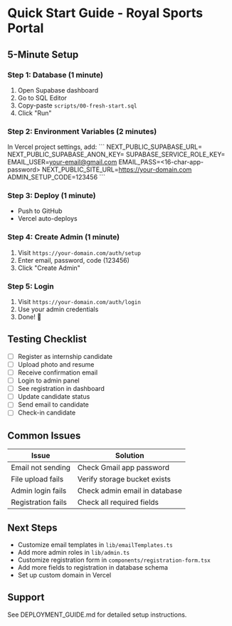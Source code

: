 # Quick Start Guide - Royal Sports Portal

## 5-Minute Setup

### Step 1: Database (1 minute)
1. Open Supabase dashboard
2. Go to SQL Editor
3. Copy-paste `scripts/00-fresh-start.sql`
4. Click "Run"

### Step 2: Environment Variables (2 minutes)
In Vercel project settings, add:
\`\`\`
NEXT_PUBLIC_SUPABASE_URL=<your-url>
NEXT_PUBLIC_SUPABASE_ANON_KEY=<your-key>
SUPABASE_SERVICE_ROLE_KEY=<your-key>
EMAIL_USER=your-email@gmail.com
EMAIL_PASS=<16-char-app-password>
NEXT_PUBLIC_SITE_URL=https://your-domain.com
ADMIN_SETUP_CODE=123456
\`\`\`

### Step 3: Deploy (1 minute)
- Push to GitHub
- Vercel auto-deploys

### Step 4: Create Admin (1 minute)
1. Visit `https://your-domain.com/auth/setup`
2. Enter email, password, code (123456)
3. Click "Create Admin"

### Step 5: Login
1. Visit `https://your-domain.com/auth/login`
2. Use your admin credentials
3. Done! 🎉

## Testing Checklist

- [ ] Register as internship candidate
- [ ] Upload photo and resume
- [ ] Receive confirmation email
- [ ] Login to admin panel
- [ ] See registration in dashboard
- [ ] Update candidate status
- [ ] Send email to candidate
- [ ] Check-in candidate

## Common Issues

| Issue | Solution |
|-------|----------|
| Email not sending | Check Gmail app password |
| File upload fails | Verify storage bucket exists |
| Admin login fails | Check admin email in database |
| Registration fails | Check all required fields |

## Next Steps

- Customize email templates in `lib/emailTemplates.ts`
- Add more admin roles in `lib/admin.ts`
- Customize registration form in `components/registration-form.tsx`
- Add more fields to registration in database schema
- Set up custom domain in Vercel

## Support

See DEPLOYMENT_GUIDE.md for detailed setup instructions.
